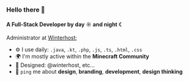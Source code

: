 ### Hello there 👋

#### A Full-Stack Developer by day ☼ and night ☾

Administrator at [Winterhost](https://winterhost.de/);<br>

- ⚙️ I use daily: `.java`, `.kt`, `.php`, `.js`, `.ts`, `.html`, `.css`
- 🌍 I'm mostly active within the **Minecraft Community**
- 💅 Designed: @winterhost, etc…
- 💬 `ping` me about **design**, **branding**, **development**, **design thinking**
